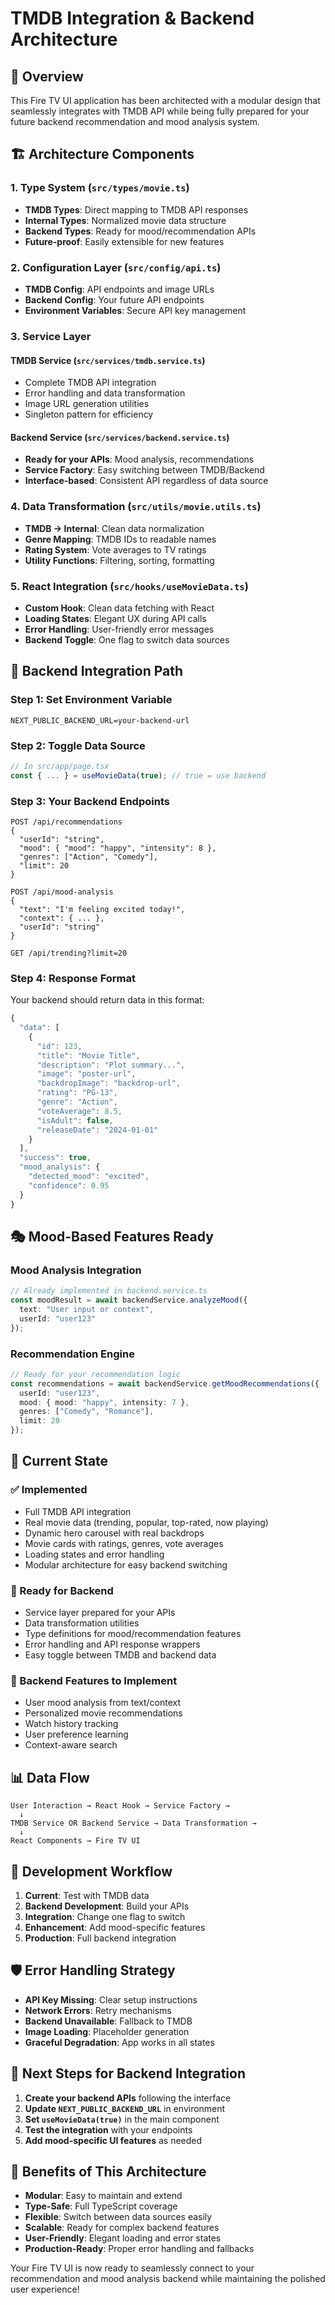 # TMDB Integration & Backend Architecture

## 🎯 Overview

This Fire TV UI application has been architected with a modular design that seamlessly integrates with TMDB API while being fully prepared for your future backend recommendation and mood analysis system.

## 🏗️ Architecture Components

### 1. **Type System** (`src/types/movie.ts`)
- **TMDB Types**: Direct mapping to TMDB API responses
- **Internal Types**: Normalized movie data structure
- **Backend Types**: Ready for mood/recommendation APIs
- **Future-proof**: Easily extensible for new features

### 2. **Configuration Layer** (`src/config/api.ts`)
- **TMDB Config**: API endpoints and image URLs
- **Backend Config**: Your future API endpoints
- **Environment Variables**: Secure API key management

### 3. **Service Layer**
#### TMDB Service (`src/services/tmdb.service.ts`)
- Complete TMDB API integration
- Error handling and data transformation
- Image URL generation utilities
- Singleton pattern for efficiency

#### Backend Service (`src/services/backend.service.ts`)
- **Ready for your APIs**: Mood analysis, recommendations
- **Service Factory**: Easy switching between TMDB/Backend
- **Interface-based**: Consistent API regardless of data source

### 4. **Data Transformation** (`src/utils/movie.utils.ts`)
- **TMDB → Internal**: Clean data normalization
- **Genre Mapping**: TMDB IDs to readable names
- **Rating System**: Vote averages to TV ratings
- **Utility Functions**: Filtering, sorting, formatting

### 5. **React Integration** (`src/hooks/useMovieData.ts`)
- **Custom Hook**: Clean data fetching with React
- **Loading States**: Elegant UX during API calls
- **Error Handling**: User-friendly error messages
- **Backend Toggle**: One flag to switch data sources

## 🔄 Backend Integration Path

### Step 1: Set Environment Variable
```env
NEXT_PUBLIC_BACKEND_URL=your-backend-url
```

### Step 2: Toggle Data Source
```typescript
// In src/app/page.tsx
const { ... } = useMovieData(true); // true = use backend
```

### Step 3: Your Backend Endpoints
```
POST /api/recommendations
{
  "userId": "string",
  "mood": { "mood": "happy", "intensity": 8 },
  "genres": ["Action", "Comedy"],
  "limit": 20
}

POST /api/mood-analysis
{
  "text": "I'm feeling excited today!",
  "context": { ... },
  "userId": "string"
}

GET /api/trending?limit=20
```

### Step 4: Response Format
Your backend should return data in this format:
```typescript
{
  "data": [
    {
      "id": 123,
      "title": "Movie Title",
      "description": "Plot summary...",
      "image": "poster-url",
      "backdropImage": "backdrop-url",
      "rating": "PG-13",
      "genre": "Action",
      "voteAverage": 8.5,
      "isAdult": false,
      "releaseDate": "2024-01-01"
    }
  ],
  "success": true,
  "mood_analysis": {
    "detected_mood": "excited",
    "confidence": 0.95
  }
}
```

## 🎭 Mood-Based Features Ready

### Mood Analysis Integration
```typescript
// Already implemented in backend.service.ts
const moodResult = await backendService.analyzeMood({
  text: "User input or context",
  userId: "user123"
});
```

### Recommendation Engine
```typescript
// Ready for your recommendation logic
const recommendations = await backendService.getMoodRecommendations({
  userId: "user123",
  mood: { mood: "happy", intensity: 7 },
  genres: ["Comedy", "Romance"],
  limit: 20
});
```

## 🚦 Current State

### ✅ Implemented
- Full TMDB API integration
- Real movie data (trending, popular, top-rated, now playing)
- Dynamic hero carousel with real backdrops
- Movie cards with ratings, genres, vote averages
- Loading states and error handling
- Modular architecture for easy backend switching

### 🔄 Ready for Backend
- Service layer prepared for your APIs
- Data transformation utilities
- Type definitions for mood/recommendation features
- Error handling and API response wrappers
- Easy toggle between TMDB and backend data

### 🎯 Backend Features to Implement
- User mood analysis from text/context
- Personalized movie recommendations
- Watch history tracking
- User preference learning
- Context-aware search

## 📊 Data Flow

```
User Interaction → React Hook → Service Factory → 
  ↓
TMDB Service OR Backend Service → Data Transformation → 
  ↓  
React Components → Fire TV UI
```

## 🔧 Development Workflow

1. **Current**: Test with TMDB data
2. **Backend Development**: Build your APIs
3. **Integration**: Change one flag to switch
4. **Enhancement**: Add mood-specific features
5. **Production**: Full backend integration

## 🛡️ Error Handling Strategy

- **API Key Missing**: Clear setup instructions
- **Network Errors**: Retry mechanisms
- **Backend Unavailable**: Fallback to TMDB
- **Image Loading**: Placeholder generation
- **Graceful Degradation**: App works in all states

## 📝 Next Steps for Backend Integration

1. **Create your backend APIs** following the interface
2. **Update `NEXT_PUBLIC_BACKEND_URL`** in environment
3. **Set `useMovieData(true)`** in the main component  
4. **Test the integration** with your endpoints
5. **Add mood-specific UI features** as needed

## 🎉 Benefits of This Architecture

- **Modular**: Easy to maintain and extend
- **Type-Safe**: Full TypeScript coverage
- **Flexible**: Switch between data sources easily
- **Scalable**: Ready for complex backend features
- **User-Friendly**: Elegant loading and error states
- **Production-Ready**: Proper error handling and fallbacks

Your Fire TV UI is now ready to seamlessly connect to your recommendation and mood analysis backend while maintaining the polished user experience! 